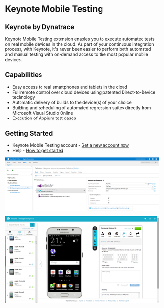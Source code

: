 # Keynote Mobile Testing
## Keynote by Dynatrace

Keynote Mobile Testing extension enables you to execute automated tests on real mobile devices in the cloud. As part of your continuous integration process, with Keynote, it's never been easier to perform both automated and manual testing with on-demand access to the most popular mobile devices.

## Capabilities

* Easy access to real smartphones and tablets in the cloud
* Full remote control over cloud devices using patented Direct-to-Device technology
* Automatic delivery of builds to the device(s) of your choice
* Building and scheduling of automated regression suites directly from Microsoft Visual Studio Online
* Execution of Appium test cases

## Getting Started

* Keynote Mobile Testing account - [Get a new account now](http://www.keynote.com/solutions/testing/microsoft-visual-studio-team-foundation-server-integration)
* Help -  [How to get started](http://www.keynote.com/support/MobileTesting_help/MicrosoftVSO_Help.html)



![screenshot](images/screenshot2.png)

![screenshot](images/screenshot1.jpg)



